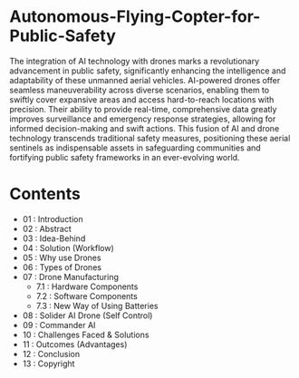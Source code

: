 # Autonomous-Flying-Copter-for-Public-Safety
The integration of AI technology with drones marks a revolutionary advancement in public safety, significantly enhancing the intelligence and adaptability of these unmanned aerial vehicles. AI-powered drones offer seamless maneuverability across diverse scenarios, enabling them to swiftly cover expansive areas and access hard-to-reach locations with precision. Their ability to provide real-time, comprehensive data greatly improves surveillance and emergency response strategies, allowing for informed decision-making and swift actions. This fusion of AI and drone technology transcends traditional safety measures, positioning these aerial sentinels as indispensable assets in safeguarding communities and fortifying public safety frameworks in an ever-evolving world.


# Contents

- 01 : Introduction 
- 02 : Abstract
- 03 : Idea-Behind
- 04 : Solution (Workflow) 
- 05 : Why use Drones
- 06 : Types of Drones 
- 07 : Drone Manufacturing 
  - 7.1 : Hardware Components
  - 7.2 : Software Components
  - 7.3 : New Way of Using Batteries 
- 08 : Solider AI Drone (Self Control) 
- 09 : Commander AI 
- 10 : Challenges Faced & Solutions 
- 11 : Outcomes (Advantages) 
- 12 : Conclusion 
- 13 : Copyright 
